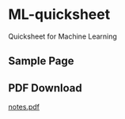 # ML-quicksheet
Quicksheet for Machine Learning

## Sample Page

## PDF Download
[notes.pdf](https://github.com/idf/ML-Quicksheet/releases)
